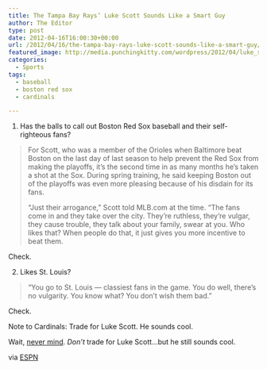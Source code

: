 ```yaml
---
title: The Tampa Bay Rays’ Luke Scott Sounds Like a Smart Guy
author: The Editor
type: post
date: 2012-04-16T16:00:30+00:00
url: /2012/04/16/the-tampa-bay-rays-luke-scott-sounds-like-a-smart-guy/
featured_image: http://media.punchingkitty.com/wordpress/2012/04/luke_scott.jpeg
categories:
  - Sports
tags:
  - baseball
  - boston red sox
  - cardinals

---
```

1. Has the balls to call out Boston Red Sox baseball and their self-righteous fans?

> For Scott, who was a member of the Orioles when Baltimore beat Boston on the last day of last season to help prevent the Red Sox from making the playoffs, it&#8217;s the second time in as many months he&#8217;s taken a shot at the Sox. During spring training, he said keeping Boston out of the playoffs was even more pleasing because of his disdain for its fans.
> 
> &#8220;Just their arrogance,&#8221; Scott told MLB.com at the time. &#8220;The fans come in and they take over the city. They&#8217;re ruthless, they&#8217;re vulgar, they cause trouble, they talk about your family, swear at you. Who likes that? When people do that, it just gives you more incentive to beat them.

Check.

2. Likes St. Louis?

> &#8220;You go to St. Louis &#8212; classiest fans in the game. You do well, there&#8217;s no vulgarity. You know what? You don&#8217;t wish them bad.&#8221;

Check.

Note to Cardinals: Trade for Luke Scott. He sounds cool.

Wait, <a href="http://www.baseball-reference.com/players/s/scottlu01.shtml" target="_blank">never mind</a>. _Don&#8217;t_ trade for Luke Scott&#8230;but he still sounds cool.

via <a href="http://espn.go.com/boston/mlb/story/_/id/7809515/fenway-park-dump" target="_blank">ESPN</a>